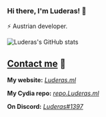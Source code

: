 ### Hi there, I'm Luderas! 👋

⚡ Austrian developer.  
<!--
🤖 Creator of [SYMY](https://symy.netlify.app/) Discord bot.  
-->

![Luderas's GitHub stats](https://github-readme-stats.vercel.app/api?username=Luderas&count_private=true&show_icons=true&theme=tokyonight&border_radius=20px)

## [Contact me](mailto:lukas.kritsotakis@gmail.com) 💼

**My website:** *[Luderas.ml](https://Luderas.ml)*

**My Cydia repo:** *[repo.Luderas.ml](https://repo.Luderas.ml)*

**On Discord:** *[Luderas#1397](https://discordapp.com/users/411650776159617025)*


<!--
**luderas/luderas** is a ✨ _special_ ✨ repository because its `README.md` (this file) appears on your GitHub profile.

Here are some ideas to get you started:

- 🔭 I’m currently working on ...
- 🌱 I’m currently learning ...
- 👯 I’m looking to collaborate on ...
- 🤔 I’m looking for help with ...
- 💬 Ask me about ...
- 📫 How to reach me: ...
- 😄 Pronouns: ...
- ⚡ Fun fact: ...
-->
